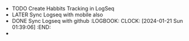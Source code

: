 - TODO Create Habbits Tracking in LogSeq
- LATER Sync Logseq with mobile also
- DONE Sync Logseq with github
  :LOGBOOK:
  CLOCK: [2024-01-21 Sun 01:39:06]
  :END:
-